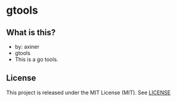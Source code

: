 # gtools

## What is this?
* by: axiner
* gtools
* This is a go tools.

## License
This project is released under the MIT License (MIT). See [LICENSE](LICENSE)
